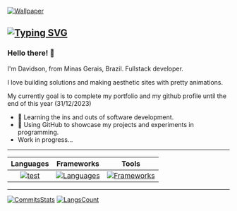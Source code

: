 [![Wallpaper](https://64.media.tumblr.com/69175382a8d086c034593c79c9cacfc2/ae046cdb654d7229-4f/s1280x1920/e4cb80e3bf118c0c0bd3220c09a069af360c0d5a.jpg)]()

[![Typing SVG](https://readme-typing-svg.demolab.com?font=consolas&duration=2000&pause=100&color=F7CFEF&vCenter=true&random=false&width=435&lines=Rocky;FullStack+Developer)](https://git.io/typing-svg)
---

### Hello there! 👋

I'm Davidson, from Minas Gerais, Brazil. Fullstack developer. 

I love building solutions and making aesthetic sites with pretty animations. 

My currently goal is to complete my portfolio and my github profile until the end of this year (31/12/2023)

- 🧠 Learning the ins and outs of software development.
- 🧪 Using GitHub to showcase my projects and experiments in programming.
- Work in progress...
---


|Languages|Frameworks|Tools|
|:-------:|:--------:|:---:|
|[![test](https://skillicons.dev/icons?i=ts,css,html,cs&perline=2)](https://skillicons.dev)|[![Languages](https://skillicons.dev/icons?i=next,react,tailwind,dotnet&perline=2)](https://skillicons.dev)|[![Frameworks](https://skillicons.dev/icons?i=figma,git,docker,linux&perline=2)](https://skillicons.dev)|


---
[![CommitsStats](https://github-readme-stats.vercel.app/api/?username=RockyPHER&count_private=true&theme=dark&hide=issues,stars&showicons=true)]()
[![LangsCount](https://github-readme-stats.vercel.app/api/top-langs/?username=RockyPHER&langs_count=5&layout=compact&theme=dark)]()
